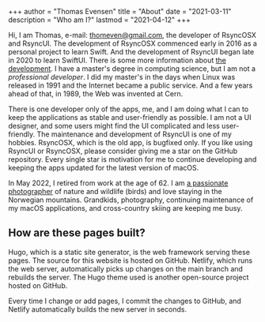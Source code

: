 +++
author = "Thomas Evensen"
title = "About"
date = "2021-03-11"
description = "Who am I?"
lastmod = "2021-04-12"
+++

Hi, I am Thomas, e-mail: <thomeven@gmail.com>, the developer of RsyncOSX and RsyncUI. The development of RsyncOSX commenced early in 2016 as a personal project to learn Swift. And the development of RsyncUI began late in 2020 to learn SwiftUI. There is some more information about [the development](https://rsyncuibuilt.netlify.app). I have a master's degree in computing science, but I am not a *professional developer*. I did my master's in the days when Linux was released in 1991 and the Internet became a public service. And a few years ahead of that, in 1989, the Web was invented at Cern.

There is one developer only of the apps, me, and I am doing what I can to keep the applications as stable and user-friendly as possible. I am not a UI designer, and some users might find the UI complicated and less user-friendly. The maintenance and development of RsyncUI is one of my hobbies. RsyncOSX, which is the old app, is bugfixed only.  If you like using RsyncUI  or RsyncOSX, please consider giving me a star on the GitHub repository. Every single star is motivation for me to continue developing and keeping the apps updated for the latest version of macOS.

In May 2022, I retired from work at the age of 62. I am [a passionate photographer](https://photosbythomas.netlify.app/gallery/) of nature and wildlife (birds) and love staying in the Norwegian mountains. Grandkids, photography, continuing maintenance of my macOS applications, and cross-country skiing are keeping me busy.

## How are these pages built?

Hugo, which is a static site generator, is the web framework serving these pages. The source for this website is hosted on GitHub. Netlify, which runs the web server, automatically picks up changes on the main branch and rebuilds the server. The Hugo theme used is another open-source project hosted on GitHub.

Every time I change or add pages, I commit the changes to GitHub, and Netlify automatically builds the new server in seconds.
